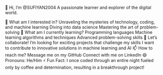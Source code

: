 👋 Hi, I’m @SUFIYAN2004
A passionate learner and explorer of the digital world.

👀 What am I interested in?
Unraveling the mysteries of technology, coding, and machine learning
Diving into data science
Mastering the art of problem-solving
🌱 What am I currently learning?
Programming languages
Machine learning algorithms and techniques
Advanced problem-solving skills
💞 Let’s collaborate!
I’m looking for exciting projects that challenge my skills
I want to contribute to innovative solutions in machine learning and AI
📫 How to reach me?
Message me on my GitHub
Connect with me on LinkedIn
😄 Pronouns: He/Him
⚡ Fun Fact:
I once coded through an entire night fueled only by coffee and determination, resulting in a breakthrough project!
